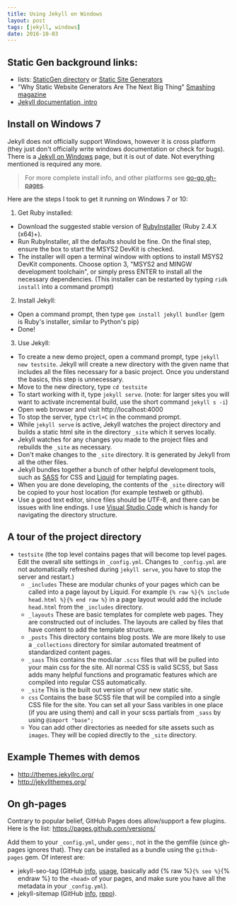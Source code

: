```yaml
---
title: Using Jekyll on Windows
layout: post
tags: [jekyll, windows]
date: 2016-10-03
---
```


## Static Gen background links:

- lists: [StaticGen directory](https://www.staticgen.com/about) or [Static Site Generators](https://staticsitegenerators.net/)
- "Why Static Website Generators Are The Next Big Thing" [Smashing magazine](https://www.smashingmagazine.com/2015/11/modern-static-website-generators-next-big-thing/)
- [Jekyll documentation, intro](https://jekyllrb.com/docs/home/)

## Install on Windows 7 

Jekyll does not officially support Windows, however it is cross platform (they just don't officially write windows documentation or check for bugs). 
There is a [Jekyll on Windows](https://jekyllrb.com/docs/windows/#installation) page, but it is out of date. Not everything mentioned is required any more.

> For more complete install info, and other platforms see [go-go gh-pages](https://evanwill.github.io/go-go-ghpages/0-prep.html).

Here are the steps I took to get it running on Windows 7 or 10:

1. Get Ruby installed:
  - Download the suggested stable version of [RubyInstaller](http://rubyinstaller.org/downloads/) (Ruby 2.4.X (x64)+).
  - Run RubyInstaller, all the defaults should be fine. On the final step, ensure the box to start the MSYS2 DevKit is checked.
  - The installer will open a terminal window with options to install MSYS2 DevKit components. Choose option 3, "MSYS2 and MINGW development toolchain", or simply press ENTER to install all the necessary dependencies. (This installer can be restarted by typing `ridk install` into a command prompt)

2. Install Jekyll:
  - Open a command prompt, then type `gem install jekyll bundler` (gem is Ruby's installer, similar to Python's pip)
  - Done!

3. Use Jekyll:
  - To create a new demo project, open a command prompt, type `jekyll new testsite`. Jekyll will create a new directory with the given name that includes all the files necessary for a basic project. Once you understand the basics, this step is unnecessary.
  - Move to the new directory, type `cd testsite`
  - To start working with it, type `jekyll serve`. (note: for larger sites you will want to activate incremental build, use the short command `jekyll s -i`)
  - Open web browser and visit http://localhost:4000 
  - To stop the server, type `Ctrl+C` in the command prompt.
  - While `jekyll serve` is active, Jekyll watches the project directory and builds a static html site in the directory `_site` which it serves locally. 
  - Jekyll watches for any changes you made to the project files and rebuilds the `_site` as necessary.
  - Don't make changes to the `_site` directory. It is generated by Jekyll from all the other files. 
  - Jekyll bundles together a bunch of other helpful development tools, such as [SASS](http://sass-lang.com/) for CSS and [Liquid](https://shopify.github.io/liquid/) for templating pages. 
  - When you are done developing, the contents of the `_site` directory will be copied to your host location (for example testweb or github).
  - Use a good text editor, since files should be UTF-8, and there can be issues with line endings. I use [Visual Studio Code](https://code.visualstudio.com/) which is handy for navigating the directory structure.

## A tour of the project directory

- `testsite` (the top level contains pages that will become top level pages. Edit the overall site settings in `_config.yml`. Changes to `_config.yml` are not automatically refreshed during `jekyll serve`, you have to stop the server and restart.)
  - `_includes` These are modular chunks of your pages which can be called into a page layout by Liquid. For example `{% raw %}{% include head.html %}{% end raw %}` in a page layout would add the include `head.html` from the `_includes` directory.
  - `_layouts` These are basic templates for complete web pages. They are constructed out of includes. The layouts are called by files that have content to add the template structure.
  - `_posts` This directory contains blog posts. We are more likely to use a `_collections` directory for similar automated treatment of standardized content pages.
  - `_sass` This contains the modular `.scss` files that will be pulled into your main css for the site. All normal CSS is valid SCSS, but Sass adds many helpful functions and programatic features which are compiled into regular CSS automatically. 
  - `_site` This is the built out version of your new static site. 
  - `css` Contains the base SCSS file that will be compiled into a single CSS file for the site. You can set all your Sass varibles in one place (if you are using them) and call in your scss partials from `_sass` by using `@import "base";`
  - You can add other directories as needed for site assets such as `images`. They will be copied directly to the `_site` directory.

## Example Themes with demos

- <http://themes.jekyllrc.org/>
- <http://jekyllthemes.org/>

## On gh-pages

Contrary to popular belief, GitHub Pages does allow/support a few plugins.
Here is the list: <https://pages.github.com/versions/>

Add them to your `_config.yml`, under `gems:`, not in the the gemfile (since gh-pages ignores that).
They can be installed as a bundle using the `github-pages` gem.
Of interest are: 
- jekyll-seo-tag (GitHub [info](https://help.github.com/articles/search-engine-optimization-for-github-pages/), [usage](https://github.com/jekyll/jekyll-seo-tag/blob/master/docs/usage.md), basically add {% raw %}`{% seo %}`{% endraw %} to the `<head>` of your pages, and make sure you have all the metadata in your `_config.yml`).
- jekyll-sitemap (GitHub [info](https://help.github.com/articles/sitemaps-for-github-pages/), [repo](https://github.com/jekyll/jekyll-sitemap)).
